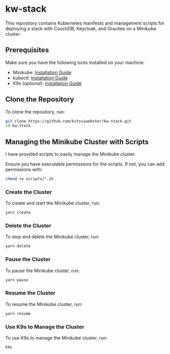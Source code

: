 # kw-stack

This repository contains Kubernetes manifests and management scripts for deploying a stack with CouchDB, Keycloak, and Gravitee on a Minikube cluster.

## Prerequisites

Make sure you have the following tools installed on your machine:

- Minikube: [Installation Guide](https://minikube.sigs.k8s.io/docs/start/)
- kubectl: [Installation Guide](https://kubernetes.io/docs/tasks/tools/)
- K9s (optional): [Installation Guide](https://k9scli.io/topics/install/)

## Clone the Repository

To clone the repository, run:

```bash
git clone https://github.com/kitsuiwebster/kw-stack.git
cd kw-stack
```

## Managing the Minikube Cluster with Scripts

I have provided scripts to easily manage the Minikube cluster.

Ensure you have executable permissions for the scripts. If not, you can add permissions with:

```bash
chmod +x scripts/*.sh

```

### Create the Cluster

To create and start the Minikube cluster, run:

```bash
yarn create
```

### Delete the Cluster

To stop and delete the Minikube cluster, run:

```bash
yarn delete
```

### Pause the Cluster

To pause the Minikube cluster, run:

```bash
yarn pause
```

### Resume the Cluster

To resume the Minikube cluster, run:

```bash
yarn resume
```

### Use K9s to Manage the Cluster

To use K9s to manage the Minikube cluster, run:

```bash
k9s
```
